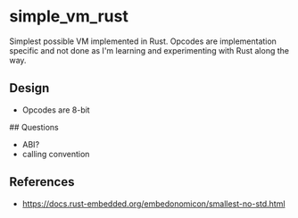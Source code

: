 # simple_vm_rust

Simplest possible VM implemented in Rust. Opcodes are implementation specific and not done as I'm learning and experimenting with Rust along the way.

## Design

* Opcodes are 8-bit

## Questions

* ABI?
* calling convention

## References

* https://docs.rust-embedded.org/embedonomicon/smallest-no-std.html
